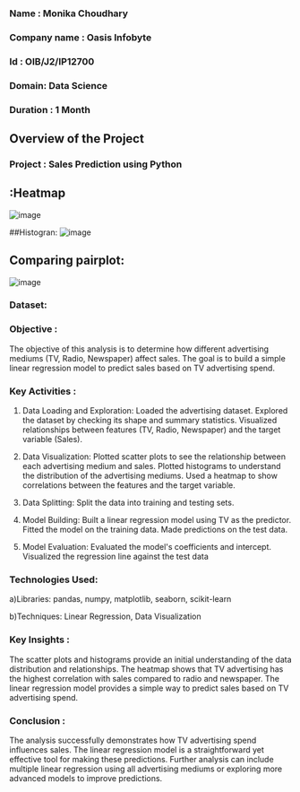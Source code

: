 ### Name : Monika Choudhary
### Company name : Oasis Infobyte
### Id : OIB/J2/IP12700
### Domain: Data Science
### Duration : 1 Month

## Overview of the Project 
### Project : Sales Prediction using Python
## :Heatmap
![image](https://github.com/user-attachments/assets/c4169684-ec24-4547-8c71-074332b33376)


##Histogran:
![image](https://github.com/user-attachments/assets/db23f3b8-e45b-4cf1-bdd1-73d88fd36bc7)

## Comparing pairplot:
![image](https://github.com/user-attachments/assets/801ead7f-dcad-411d-9462-84212539db6d)


### Dataset:


### Objective : 
The objective of this analysis is to determine how different advertising mediums (TV, Radio, Newspaper) affect sales. The goal is to build a simple linear regression model to predict sales based on TV advertising spend.

### Key Activities :
1) Data Loading and Exploration:
Loaded the advertising dataset.
Explored the dataset by checking its shape and summary statistics.
Visualized relationships between features (TV, Radio, Newspaper) and the target variable (Sales).

2) Data Visualization:
Plotted scatter plots to see the relationship between each advertising medium and sales.
Plotted histograms to understand the distribution of the advertising mediums.
Used a heatmap to show correlations between the features and the target variable.

3) Data Splitting:
Split the data into training and testing sets.

4) Model Building:
Built a linear regression model using TV as the predictor.
Fitted the model on the training data.
Made predictions on the test data.

5) Model Evaluation:
Evaluated the model's coefficients and intercept.
Visualized the regression line against the test data

### Technologies Used:
a)Libraries: pandas, numpy, matplotlib, seaborn, scikit-learn

b)Techniques: Linear Regression, Data Visualization

### Key Insights :
The scatter plots and histograms provide an initial understanding of the data distribution and relationships.
The heatmap shows that TV advertising has the highest correlation with sales compared to radio and newspaper.
The linear regression model provides a simple way to predict sales based on TV advertising spend.

### Conclusion :
The analysis successfully demonstrates how TV advertising spend influences sales. The linear regression model is a straightforward yet effective tool for making these predictions. Further analysis can include multiple linear regression using all advertising mediums or exploring more advanced models to improve predictions.


